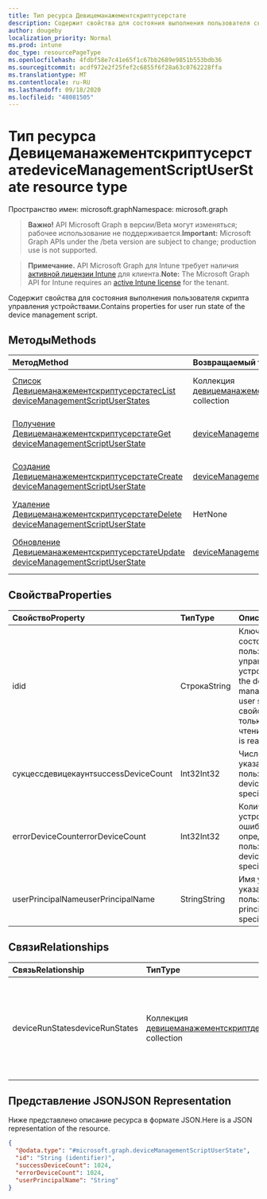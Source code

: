```yaml
---
title: Тип ресурса Девицеманажементскриптусерстате
description: Содержит свойства для состояния выполнения пользователя скрипта управления устройствами.
author: dougeby
localization_priority: Normal
ms.prod: intune
doc_type: resourcePageType
ms.openlocfilehash: 4fdbf58e7c41e65f1c67bb2689e9851b553bdb36
ms.sourcegitcommit: acdf972e2f25fef2c6855f6f28a63c0762228ffa
ms.translationtype: MT
ms.contentlocale: ru-RU
ms.lasthandoff: 09/18/2020
ms.locfileid: "48081505"
---
```

# <a name="devicemanagementscriptuserstate-resource-type"></a><span data-ttu-id="c92d5-103">Тип ресурса Девицеманажементскриптусерстате</span><span class="sxs-lookup"><span data-stu-id="c92d5-103">deviceManagementScriptUserState resource type</span></span>

<span data-ttu-id="c92d5-104">Пространство имен: microsoft.graph</span><span class="sxs-lookup"><span data-stu-id="c92d5-104">Namespace: microsoft.graph</span></span>

> <span data-ttu-id="c92d5-105">**Важно!** API Microsoft Graph в версии/Beta могут изменяться; рабочее использование не поддерживается.</span><span class="sxs-lookup"><span data-stu-id="c92d5-105">**Important:** Microsoft Graph APIs under the /beta version are subject to change; production use is not supported.</span></span>

> <span data-ttu-id="c92d5-106">**Примечание.** API Microsoft Graph для Intune требует наличия [активной лицензии Intune](https://go.microsoft.com/fwlink/?linkid=839381) для клиента.</span><span class="sxs-lookup"><span data-stu-id="c92d5-106">**Note:** The Microsoft Graph API for Intune requires an [active Intune license](https://go.microsoft.com/fwlink/?linkid=839381) for the tenant.</span></span>

<span data-ttu-id="c92d5-107">Содержит свойства для состояния выполнения пользователя скрипта управления устройствами.</span><span class="sxs-lookup"><span data-stu-id="c92d5-107">Contains properties for user run state of the device management script.</span></span>

## <a name="methods"></a><span data-ttu-id="c92d5-108">Методы</span><span class="sxs-lookup"><span data-stu-id="c92d5-108">Methods</span></span>
|<span data-ttu-id="c92d5-109">Метод</span><span class="sxs-lookup"><span data-stu-id="c92d5-109">Method</span></span>|<span data-ttu-id="c92d5-110">Возвращаемый тип</span><span class="sxs-lookup"><span data-stu-id="c92d5-110">Return Type</span></span>|<span data-ttu-id="c92d5-111">Описание</span><span class="sxs-lookup"><span data-stu-id="c92d5-111">Description</span></span>|
|:---|:---|:---|
|[<span data-ttu-id="c92d5-112">Список Девицеманажементскриптусерстатес</span><span class="sxs-lookup"><span data-stu-id="c92d5-112">List deviceManagementScriptUserStates</span></span>](../api/intune-devices-devicemanagementscriptuserstate-list.md)|<span data-ttu-id="c92d5-113">Коллекция [девицеманажементскриптусерстате](../resources/intune-devices-devicemanagementscriptuserstate.md)</span><span class="sxs-lookup"><span data-stu-id="c92d5-113">[deviceManagementScriptUserState](../resources/intune-devices-devicemanagementscriptuserstate.md) collection</span></span>|<span data-ttu-id="c92d5-114">Список свойств и связей объектов [девицеманажементскриптусерстате](../resources/intune-devices-devicemanagementscriptuserstate.md) .</span><span class="sxs-lookup"><span data-stu-id="c92d5-114">List properties and relationships of the [deviceManagementScriptUserState](../resources/intune-devices-devicemanagementscriptuserstate.md) objects.</span></span>|
|[<span data-ttu-id="c92d5-115">Получение Девицеманажементскриптусерстате</span><span class="sxs-lookup"><span data-stu-id="c92d5-115">Get deviceManagementScriptUserState</span></span>](../api/intune-devices-devicemanagementscriptuserstate-get.md)|<span data-ttu-id="c92d5-116">[deviceManagementScriptUserState](../resources/intune-devices-devicemanagementscriptuserstate.md);</span><span class="sxs-lookup"><span data-stu-id="c92d5-116">[deviceManagementScriptUserState](../resources/intune-devices-devicemanagementscriptuserstate.md)</span></span>|<span data-ttu-id="c92d5-117">Чтение свойств и связей объекта [девицеманажементскриптусерстате](../resources/intune-devices-devicemanagementscriptuserstate.md) .</span><span class="sxs-lookup"><span data-stu-id="c92d5-117">Read properties and relationships of the [deviceManagementScriptUserState](../resources/intune-devices-devicemanagementscriptuserstate.md) object.</span></span>|
|[<span data-ttu-id="c92d5-118">Создание Девицеманажементскриптусерстате</span><span class="sxs-lookup"><span data-stu-id="c92d5-118">Create deviceManagementScriptUserState</span></span>](../api/intune-devices-devicemanagementscriptuserstate-create.md)|<span data-ttu-id="c92d5-119">[deviceManagementScriptUserState](../resources/intune-devices-devicemanagementscriptuserstate.md);</span><span class="sxs-lookup"><span data-stu-id="c92d5-119">[deviceManagementScriptUserState](../resources/intune-devices-devicemanagementscriptuserstate.md)</span></span>|<span data-ttu-id="c92d5-120">Создание нового объекта [девицеманажементскриптусерстате](../resources/intune-devices-devicemanagementscriptuserstate.md) .</span><span class="sxs-lookup"><span data-stu-id="c92d5-120">Create a new [deviceManagementScriptUserState](../resources/intune-devices-devicemanagementscriptuserstate.md) object.</span></span>|
|[<span data-ttu-id="c92d5-121">Удаление Девицеманажементскриптусерстате</span><span class="sxs-lookup"><span data-stu-id="c92d5-121">Delete deviceManagementScriptUserState</span></span>](../api/intune-devices-devicemanagementscriptuserstate-delete.md)|<span data-ttu-id="c92d5-122">Нет</span><span class="sxs-lookup"><span data-stu-id="c92d5-122">None</span></span>|<span data-ttu-id="c92d5-123">Удаляет объект [девицеманажементскриптусерстате](../resources/intune-devices-devicemanagementscriptuserstate.md).</span><span class="sxs-lookup"><span data-stu-id="c92d5-123">Deletes a [deviceManagementScriptUserState](../resources/intune-devices-devicemanagementscriptuserstate.md).</span></span>|
|[<span data-ttu-id="c92d5-124">Обновление Девицеманажементскриптусерстате</span><span class="sxs-lookup"><span data-stu-id="c92d5-124">Update deviceManagementScriptUserState</span></span>](../api/intune-devices-devicemanagementscriptuserstate-update.md)|<span data-ttu-id="c92d5-125">[deviceManagementScriptUserState](../resources/intune-devices-devicemanagementscriptuserstate.md);</span><span class="sxs-lookup"><span data-stu-id="c92d5-125">[deviceManagementScriptUserState](../resources/intune-devices-devicemanagementscriptuserstate.md)</span></span>|<span data-ttu-id="c92d5-126">Обновление свойств объекта [девицеманажементскриптусерстате](../resources/intune-devices-devicemanagementscriptuserstate.md) .</span><span class="sxs-lookup"><span data-stu-id="c92d5-126">Update the properties of a [deviceManagementScriptUserState](../resources/intune-devices-devicemanagementscriptuserstate.md) object.</span></span>|

## <a name="properties"></a><span data-ttu-id="c92d5-127">Свойства</span><span class="sxs-lookup"><span data-stu-id="c92d5-127">Properties</span></span>
|<span data-ttu-id="c92d5-128">Свойство</span><span class="sxs-lookup"><span data-stu-id="c92d5-128">Property</span></span>|<span data-ttu-id="c92d5-129">Тип</span><span class="sxs-lookup"><span data-stu-id="c92d5-129">Type</span></span>|<span data-ttu-id="c92d5-130">Описание</span><span class="sxs-lookup"><span data-stu-id="c92d5-130">Description</span></span>|
|:---|:---|:---|
|<span data-ttu-id="c92d5-131">id</span><span class="sxs-lookup"><span data-stu-id="c92d5-131">id</span></span>|<span data-ttu-id="c92d5-132">Строка</span><span class="sxs-lookup"><span data-stu-id="c92d5-132">String</span></span>|<span data-ttu-id="c92d5-133">Ключ объекта состояния пользователя скрипта управления устройствами.</span><span class="sxs-lookup"><span data-stu-id="c92d5-133">Key of the device management script user state entity.</span></span> <span data-ttu-id="c92d5-134">Это свойство доступно только для чтения.</span><span class="sxs-lookup"><span data-stu-id="c92d5-134">This property is read-only.</span></span>|
|<span data-ttu-id="c92d5-135">сукцессдевицекаунт</span><span class="sxs-lookup"><span data-stu-id="c92d5-135">successDeviceCount</span></span>|<span data-ttu-id="c92d5-136">Int32</span><span class="sxs-lookup"><span data-stu-id="c92d5-136">Int32</span></span>|<span data-ttu-id="c92d5-137">Число устройств для указанного пользователя.</span><span class="sxs-lookup"><span data-stu-id="c92d5-137">Success device count for specific user.</span></span>|
|<span data-ttu-id="c92d5-138">errorDeviceCount</span><span class="sxs-lookup"><span data-stu-id="c92d5-138">errorDeviceCount</span></span>|<span data-ttu-id="c92d5-139">Int32</span><span class="sxs-lookup"><span data-stu-id="c92d5-139">Int32</span></span>|<span data-ttu-id="c92d5-140">Количество устройств с ошибками для определенного пользователя.</span><span class="sxs-lookup"><span data-stu-id="c92d5-140">Error device count for specific user.</span></span>|
|<span data-ttu-id="c92d5-141">userPrincipalName</span><span class="sxs-lookup"><span data-stu-id="c92d5-141">userPrincipalName</span></span>|<span data-ttu-id="c92d5-142">String</span><span class="sxs-lookup"><span data-stu-id="c92d5-142">String</span></span>|<span data-ttu-id="c92d5-143">Имя участника, указанного пользователем.</span><span class="sxs-lookup"><span data-stu-id="c92d5-143">User principle name of specific user.</span></span>|

## <a name="relationships"></a><span data-ttu-id="c92d5-144">Связи</span><span class="sxs-lookup"><span data-stu-id="c92d5-144">Relationships</span></span>
|<span data-ttu-id="c92d5-145">Связь</span><span class="sxs-lookup"><span data-stu-id="c92d5-145">Relationship</span></span>|<span data-ttu-id="c92d5-146">Тип</span><span class="sxs-lookup"><span data-stu-id="c92d5-146">Type</span></span>|<span data-ttu-id="c92d5-147">Описание</span><span class="sxs-lookup"><span data-stu-id="c92d5-147">Description</span></span>|
|:---|:---|:---|
|<span data-ttu-id="c92d5-148">deviceRunStates</span><span class="sxs-lookup"><span data-stu-id="c92d5-148">deviceRunStates</span></span>|<span data-ttu-id="c92d5-149">Коллекция [девицеманажементскриптдевицестате](../resources/intune-devices-devicemanagementscriptdevicestate.md)</span><span class="sxs-lookup"><span data-stu-id="c92d5-149">[deviceManagementScriptDeviceState](../resources/intune-devices-devicemanagementscriptdevicestate.md) collection</span></span>|<span data-ttu-id="c92d5-150">Список состояний запуска для этого сценария на всех устройствах определенного пользователя.</span><span class="sxs-lookup"><span data-stu-id="c92d5-150">List of run states for this script across all devices of specific user.</span></span>|

## <a name="json-representation"></a><span data-ttu-id="c92d5-151">Представление JSON</span><span class="sxs-lookup"><span data-stu-id="c92d5-151">JSON Representation</span></span>
<span data-ttu-id="c92d5-152">Ниже представлено описание ресурса в формате JSON.</span><span class="sxs-lookup"><span data-stu-id="c92d5-152">Here is a JSON representation of the resource.</span></span>
<!-- {
  "blockType": "resource",
  "keyProperty": "id",
  "@odata.type": "microsoft.graph.deviceManagementScriptUserState"
}
-->
``` json
{
  "@odata.type": "#microsoft.graph.deviceManagementScriptUserState",
  "id": "String (identifier)",
  "successDeviceCount": 1024,
  "errorDeviceCount": 1024,
  "userPrincipalName": "String"
}
```






